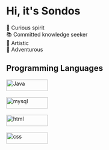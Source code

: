 <h1>Hi, it's Sondos</h1>
<div>
   💫 Curious spirit </br>
   📚 Committed knowledge seeker</br> 
   🎨 Artistic</br>
   🤩 Adventurous</br>
</div>

<h2>Programming Languages</h2>
<div>
   <img alt="Java" width="110px" height="30px" src="https://img.shields.io/badge/Java-ED8B00?style=for-the-badge&logo=java&logoColor=white"></br></br>
   <img alt="mysql" width="110px" height="30px" src="https://img.shields.io/badge/MySQL-005C84?style=for-the-badge&logo=mysql&logoColor=white"></br></br>
   <img alt="html" width="110px" height="30px" src="https://img.shields.io/badge/HTML5-E34F26?style=for-the-badge&logo=html5&logoColor=white"></br></br>
   <img alt="css" width="110px" height="30px" src="https://img.shields.io/badge/CSS3-1572B6?style=for-the-badge&logo=css3&logoColor=white"></br></br>
</div>

 <!---
sondosaabed/sondosaabed is a ✨ special ✨ repository because its `README.md` (this file) appears on your GitHub profile.
You can click the Preview link to take a look at your changes.
--->
